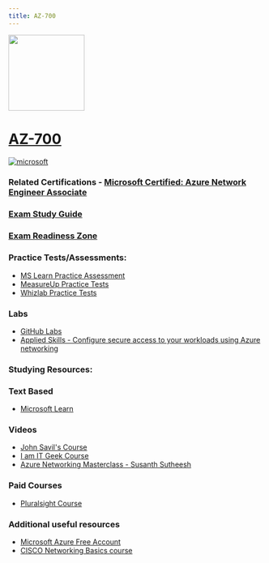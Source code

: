 ```yaml
---
title: AZ-700
---
```


<img src="/az-700.png" width="150" height="150">

# [AZ-700](https://learn.microsoft.com/certifications/exams/az-700?WT.mc_id=studentamb_165290)

<a href='https://learn.microsoft.com/en-us/certifications/browse/?type=role-based&levels=intermediate&WT.mc_id=studentamb_165290' target="_blank"><img alt='microsoft' src='https://img.shields.io/badge/associate-100000?style=for-the-badge&logo=microsoft&logoColor=white&labelColor=0078D4&color=212221'/></a> 


### Related Certifications - [Microsoft Certified: Azure Network Engineer Associate](https://learn.microsoft.com/en-us/certifications/azure-network-engineer-associate?WT.mc_id=studentamb_165290)

### [Exam Study Guide](https://learn.microsoft.com/credentials/certifications/resources/study-guides/az-700?WT.mc_id=studentamb_165290)
### [Exam Readiness Zone](https://learn.microsoft.com/en-us/shows/exam-readiness-zone/preparing-for-az-700-design-and-implement-core-networking-infrastructure-1-of-5?WT.mc_id=studentamb_165290)

### Practice Tests/Assessments:
- [MS Learn Practice Assessment](https://learn.microsoft.com/en-us/certifications/exams/az-700/practice/assessment?assessment-type=practice&assessmentId=70&WT.mc_id=studentamb_165290)
- [MeasureUp Practice Tests](https://www.measureup.com/microsoft-practice-test-az-700-designing-and-implementing-azure-networking-solutions.html#u44)
- [Whizlab Practice Tests](https://www.whizlabs.com/microsoft-azure-exam-az-700)

### Labs
- [GitHub Labs](https://aka.ms/az700labs)
- [Applied Skills - Configure secure access to your workloads using Azure networking](https://learn.microsoft.com/en-us/credentials/applied-skills/configure-secure-workloads-use-azure-virtual-networking?WT.mc_id=studentamb_165290)

### Studying Resources:

### Text Based
- [Microsoft Learn](https://learn.microsoft.com/certifications/exams/az-700?WT.mc_id=studentamb_165290)
### Videos
- [John Savil's Course](https://www.youtube.com/playlist?list=PLlVtbbG169nGeFODKRZhjqdSxFpSPXVOa)
- [I am IT Geek Course](https://www.youtube.com/watch?v=aM3YPdeln_U&list=PLJBGLF8tZlXPMrwa1ix_Tv5P6RiF8ni3t&pp=iAQB)
- [Azure Networking Masterclass - Susanth Sutheesh](https://www.youtube.com/watch?v=DFdOi0QVso4)
### Paid Courses
- [Pluralsight Course](https://www.pluralsight.com/paths/designing-and-implementing-microsoft-azure-networking-solutions-az-700)
### Additional useful resources
- [Microsoft Azure Free Account](https://azure.microsoft.com/en-us/offers/ms-azr-0044p?WT.mc_id=studentamb_165290)
- [CISCO Networking Basics course](https://skillsforall.com/course/networking-basics?courseLang=en-US)
